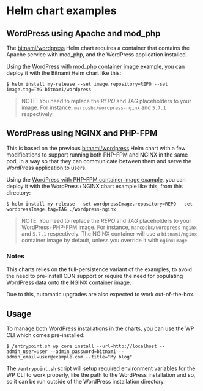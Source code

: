 # Helm chart examples

## WordPress using Apache and mod_php

The [bitnami/wordpress](https://github.com/bitnami/charts/tree/master/bitnami/wordpress) Helm chart requires a container that contains the Apache service with mod_php, and the WordPress application installed.

Using the [WordPress with mod_php container image example](/1-container-image/examples/apache-with-modphp/full-wordpress-persistence/), you can deploy it with the Bitnami Helm chart like this:

```
$ helm install my-release --set image.repository=REPO --set image.tag=TAG bitnami/wordpress
```

> NOTE: You need to replace the *REPO* and *TAG* placeholders to your image. For instance, `marcosbc/wordpress-nginx` and `5.7.1` respectively.

## WordPress using NGINX and PHP-FPM

This is based on the previous [bitnami/wordpress](https://github.com/bitnami/charts/tree/master/bitnami/wordpress) Helm chart with a few modifications to support running both PHP-FPM and NGINX in the same pod, in a way so that they can communicate between them and serve the WordPress application to users.

Using the [WordPress with PHP-FPM container image example](/1-container-image/examples/nginx-with-php-fpm/full-wordpress-persistence/), you can deploy it with the WordPress+NGINX chart example like this, from this directory:

```
$ helm install my-release --set wordpressImage.repository=REPO --set wordpressImage.tag=TAG ./wordpress-nginx
```

> NOTE: You need to replace the *REPO* and *TAG* placeholders to your WordPress+PHP-FPM image. For instance, `marcosbc/wordpress-nginx` and `5.7.1` respectively. The NGINX container will use a `bitnami/nginx` container image by default, unless you override it with `nginxImage`.

### Notes

This charts relies on the full-persistence variant of the examples, to avoid the need to pre-install CDN support or require the need for populating WordPress data onto the NGINX container image.

Due to this, automatic upgrades are also expected to work out-of-the-box.

## Usage

To manage both WordPress installations in the charts, you can use the WP CLI which comes pre-installed:

```
$ /entrypoint.sh wp core install --url=http://localhost --admin_user=user --admin_password=bitnami --admin_email=user@example.com --title="My blog"
```

The `/entrypoint.sh` script will setup required environment variables for the WP CLI to work properly, like the path to the WordPress installation and so, so it can be run outside of the WordPress installation directory.

